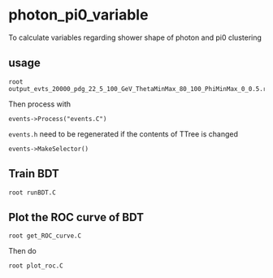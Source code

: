 # photon_pi0_variable
To calculate variables regarding shower shape of photon and pi0 clustering

## usage
```
root output_evts_20000_pdg_22_5_100_GeV_ThetaMinMax_80_100_PhiMinMax_0_0.5.root
```
Then process with
```
events->Process("events.C")
```
```events.h``` need to be regenerated if the contents of TTree is changed

```
events->MakeSelector()
```

## Train BDT
```
root runBDT.C
```

## Plot the ROC curve of BDT
```
root get_ROC_curve.C
```
Then do
```
root plot_roc.C
```
